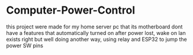 # Computer-Power-Control
this project were made for my home server pc that its motherboard dont have a features that automatically turned on after power lost, wake on lan exists right but well doing another way, using relay and ESP32 to jump the power SW pins
